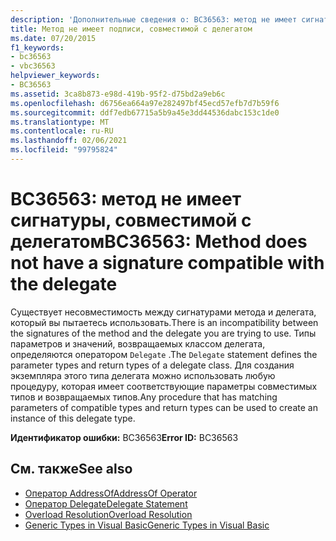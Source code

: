 ```yaml
---
description: 'Дополнительные сведения о: BC36563: метод не имеет сигнатуры, совместимой с делегатом'
title: Метод не имеет подписи, совместимой с делегатом
ms.date: 07/20/2015
f1_keywords:
- bc36563
- vbc36563
helpviewer_keywords:
- BC36563
ms.assetid: 3ca8b873-e98d-419b-95f2-d75bd2a9eb6c
ms.openlocfilehash: d6756ea664a97e282497bf45ecd57efb7d7b59f6
ms.sourcegitcommit: ddf7edb67715a5b9a45e3dd44536dabc153c1de0
ms.translationtype: MT
ms.contentlocale: ru-RU
ms.lasthandoff: 02/06/2021
ms.locfileid: "99795824"
---
```

# <a name="bc36563-method-does-not-have-a-signature-compatible-with-the-delegate"></a><span data-ttu-id="67757-103">BC36563: метод не имеет сигнатуры, совместимой с делегатом</span><span class="sxs-lookup"><span data-stu-id="67757-103">BC36563: Method does not have a signature compatible with the delegate</span></span>

<span data-ttu-id="67757-104">Существует несовместимость между сигнатурами метода и делегата, который вы пытаетесь использовать.</span><span class="sxs-lookup"><span data-stu-id="67757-104">There is an incompatibility between the signatures of the method and the delegate you are trying to use.</span></span> <span data-ttu-id="67757-105">Типы параметров и значений, возвращаемых классом делегата, определяются оператором `Delegate` .</span><span class="sxs-lookup"><span data-stu-id="67757-105">The `Delegate` statement defines the parameter types and return types of a delegate class.</span></span> <span data-ttu-id="67757-106">Для создания экземпляра этого типа делегата можно использовать любую процедуру, которая имеет соответствующие параметры совместимых типов и возвращаемых типов.</span><span class="sxs-lookup"><span data-stu-id="67757-106">Any procedure that has matching parameters of compatible types and return types can be used to create an instance of this delegate type.</span></span>

 <span data-ttu-id="67757-107">**Идентификатор ошибки:** BC36563</span><span class="sxs-lookup"><span data-stu-id="67757-107">**Error ID:** BC36563</span></span>

## <a name="see-also"></a><span data-ttu-id="67757-108">См. также</span><span class="sxs-lookup"><span data-stu-id="67757-108">See also</span></span>

- [<span data-ttu-id="67757-109">Оператор AddressOf</span><span class="sxs-lookup"><span data-stu-id="67757-109">AddressOf Operator</span></span>](../operators/addressof-operator.md)
- [<span data-ttu-id="67757-110">Оператор Delegate</span><span class="sxs-lookup"><span data-stu-id="67757-110">Delegate Statement</span></span>](../statements/delegate-statement.md)
- [<span data-ttu-id="67757-111">Overload Resolution</span><span class="sxs-lookup"><span data-stu-id="67757-111">Overload Resolution</span></span>](../../programming-guide/language-features/procedures/overload-resolution.md)
- [<span data-ttu-id="67757-112">Generic Types in Visual Basic</span><span class="sxs-lookup"><span data-stu-id="67757-112">Generic Types in Visual Basic</span></span>](../../programming-guide/language-features/data-types/generic-types.md)
